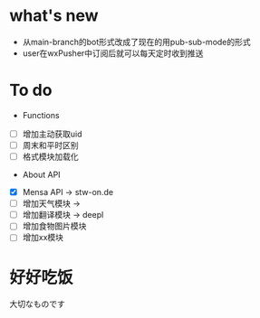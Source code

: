 # what's new
- 从main-branch的bot形式改成了现在的用pub-sub-mode的形式
- user在wxPusher中订阅后就可以每天定时收到推送

# To do
- Functions
- [ ] 增加主动获取uid
- [ ] 周末和平时区别
- [ ] 格式模块加载化
- About API 
- [x] Mensa API -> stw-on.de
- [ ] 增加天气模块 ->
- [ ] 增加翻译模块 -> deepl
- [ ] 增加食物图片模块
- [ ] 增加xx模块

# 好好吃饭 
大切なものです